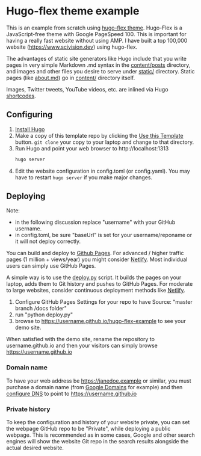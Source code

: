 # Hugo-flex theme example

This is an example from scratch using [hugo-flex theme](https://github.com/de-souza/hugo-flex).
Hugo-Flex is a JavaScript-free theme with Google PageSpeed 100.
This is important for having a really fast website without using AMP.
I have built a top 100,000 website (https://www.scivision.dev) using hugo-flex.

The advantages of static site generators like Hugo include that you write pages in very simple Markdown .md syntax in the [content/posts](./content/posts) directory, and images and other files you desire to serve under [static/](./static) directory.
Static pages (like [about.md](./content/about.md)) go in [content/](./content) directory itself.

Images, Twitter tweets, YouTube videos, etc. are inlined via Hugo
[shortcodes](https://gohugo.io/content-management/shortcodes/#use-hugo-s-built-in-shortcodes).

## Configuring

1. [Install Hugo](https://gohugo.io/overview/installing/)
2. Make a copy of this template repo by clicking the [Use this Template](https://help.github.com/en/articles/creating-a-repository-from-a-template) button. `git clone` your copy to your laptop and change to that directory.
3. Run Hugo and point your web browser to http://localhost:1313
    ```bash
    hugo server
    ```
4. Edit the website configuration in config.toml (or config.yaml). You may have to restart `hugo server` if you make major changes.

## Deploying

Note:

* in the following discussion replace "username" with your GitHub username.
* in config.toml, be sure "baseUrl" is set for your username/reponame or it will not deploy correctly.


You can build and deploy to
[Github Pages](https://gohugo.io/hosting-and-deployment/hosting-on-github/).
For advanced / higher traffic pages (1 million + views/year) you might consider
[Netlify](https://www.scivision.dev/github-pages-to-netlify/).
Most individual users can simply use GitHub Pages.

A simple way is to use the [deploy.py](./deploy.py) script.
It builds the pages on your laptop, adds them to Git history and pushes to GitHub Pages.
For moderate to large websites, consider continuous deployment methods like
[Netlify](https://gohugo.io/hosting-and-deployment/hosting-on-netlify/).

1. Configure GitHub Pages Settings for your repo to have Source: "master branch /docs folder"
2. run "python deploy.py"
3. browse to https://username.github.io/hugo-flex-example to see your demo site.

When satisfied with the demo site, rename the repository to username.github.io and then your visitors can simply browse https://username.github.io

### Domain name

To have your web address be https://janedoe.example or similar, you must purchase a domain name (from
[Google Domains](https://domains.google)
for example) and then
[configure DNS](https://help.github.com/en/articles/setting-up-a-www-subdomain)
to point to https://username.github.io

### Private history

To keep the configuration and history of your website private, you can set the webpage GitHub repo to be "Private", while deploying a public webpage.
This is recommended as in some cases, Google and other search engines will show the website Git repo in the search results alongside the actual desired website.
